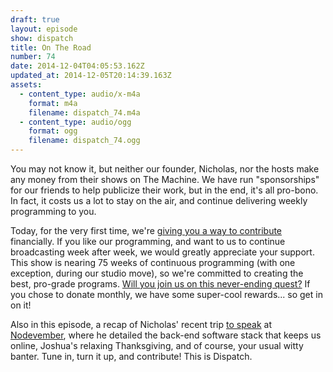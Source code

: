 ```yaml
---
draft: true
layout: episode
show: dispatch
title: On The Road
number: 74
date: 2014-12-04T04:05:53.162Z
updated_at: 2014-12-05T20:14:39.163Z
assets:
  - content_type: audio/x-m4a
    format: m4a
    filename: dispatch_74.m4a
  - content_type: audio/ogg
    format: ogg
    filename: dispatch_74.ogg
---
```

You may not know it, but neither our founder, Nicholas, nor the hosts make any money from their shows on The Machine. We have run "sponsorships" for our friends to help publicize their work, but in the end, it's all pro-bono. In fact, it costs us a lot to stay on the air, and continue delivering weekly programming to you.

Today, for the very first time, we're [giving you a way to contribute](http://machine.fm/donate) financially. If you like our programming, and want to us to continue broadcasting week after week, we would greatly appreciate your support. This show is nearing 75 weeks of continuous programming (with one exception, during our studio move), so we're committed to creating the best, pro-grade programs. [Will you join us on this never-ending quest?](http://machine.fm/donate) If you chose to donate monthly, we have some super-cool rewards... so get in on it!

Also in this episode, a recap of Nicholas' recent trip [to speak](https://www.youtube.com/watch?v=7QzAAvbI-9A) at [Nodevember](http://nodevember.org), where he detailed the back-end software stack that keeps us online, Joshua's relaxing Thanksgiving, and of course, your usual witty banter. Tune in, turn it up, and contribute! This is Dispatch.